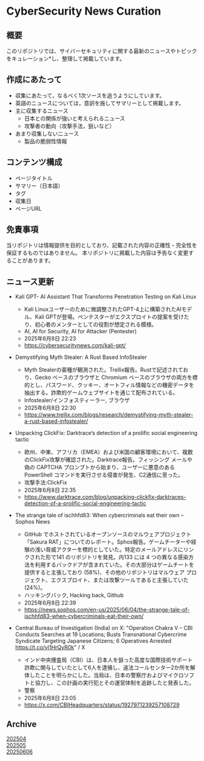 # CyberSecurity News Curation

## 概要

このリポジトリでは、サイバーセキュリティに関する最新のニュースやトピックをキュレーション*し、整理して掲載しています。

## 作成にあたって

- 収集にあたって，なるべく1次ソースを追うようにしています。
- 英語のニュースについては，意訳を施してサマリーとして掲載します。
- 主に収集するニュース
  + 日本との関係が強いと考えられるニュース
  + 攻撃者の動向（攻撃手法，狙いなど）
- あまり収集しないニュース
  + 製品の脆弱性情報

## コンテンツ構成

- ページタイトル
- サマリー（日本語）
- タグ
- 収集日
- ページURL

## 免責事項

当リポジトリは情報提供を目的としており、記載された内容の正確性・完全性を保証するものではありません。
本リポジトリに掲載した内容は予告なく変更することがあります。

## ニュース更新
* Kali GPT- AI Assistant That Transforms Penetration Testing on Kali Linux
  * Kali Linuxユーザーのために微調整されたGPT-4上に構築されたAIモデル、Kali GPTが登場。ペンテスターがエクスプロイトの提案を受けたり、初心者のメンターとしての役割が想定される模様。
  * AI, AI for Security, AI for Attacker (Pentester)
  * 2025年6月8日 22:23
  * https://cybersecuritynews.com/kali-gpt/

* Demystifying Myth Stealer: A Rust Based InfoStealer
  * Myth Stealerの亜種が観測された。Trellix報告。Rustで記述されており、Gecko ベースのブラウザと Chromium ベースのブラウザの両方を標的とし、パスワード、クッキー、オートフィル情報などの機密データを抽出する。詐欺的ゲームウェブサイトを通じて配布されている。
  * Infostealer/インフォスティーラー, ブラウザ
  * 2025年6月8日 22:30
  * https://www.trellix.com/blogs/research/demystifying-myth-stealer-a-rust-based-infostealer/

* Unpacking ClickFix: Darktrace’s detection of a prolific social engineering tactic
  * 欧州、中東、アフリカ（EMEA）および米国の顧客環境において、複数のClickFix攻撃が確認された。Darktrace報告。フィッシング メールや偽の CAPTCHA プロンプトから始まり、ユーザーに悪意のある PowerShell コマンドを実行させる侵害が発生、C2通信に至った。
  * 攻撃手法:ClickFix
  * 2025年6月8日 22:35
  * https://www.darktrace.com/blog/unpacking-clickfix-darktraces-detection-of-a-prolific-social-engineering-tactic

* The strange tale of ischhfd83: When cybercriminals eat their own – Sophos News
  * GitHub でホストされているオープンソースのマルウェアプロジェクト「Sakura RAT」についてのレポート。Sphos報告。ゲームチーターや経験の浅い脅威アクターを標的としていた。特定のメールアドレスにリンクされた形で141 のリポジトリを発見。内133 には 4 つの異なる感染方法を利用するバックドアが含まれていた。その大部分はゲームチートを提供すると主張しており (58%)、その他のリポジトリはマルウェア プロジェクト、エクスプロイト、または攻撃ツールであると主張していた(24%)。
  * ハッキングバック, Hacking back, Github
  * 2025年6月8日 22:39
  * https://news.sophos.com/en-us/2025/06/04/the-strange-tale-of-ischhfd83-when-cybercriminals-eat-their-own/

* Central Bureau of Investigation (India) on X: "Operation Chakra V – CBI Conducts Searches at 19 Locations; Busts Transnational Cybercrime Syndicate Targeting Japanese Citizens; 6 Operatives Arrested https://t.co/yl1HrQyR0k" / X
  * インド中央捜査局（CBI）は、日本人を狙った高度な国際技術サポート詐欺に関与していたとして6人を逮捕し、違法コールセンター2か所を解体したことを明らかにした。当局は、日本の警察庁およびマイクロソフトと協力し、この計画の実行犯とその運営体制を追跡したと発表した。
  * 警察
  * 2025年6月8日 23:05
  * https://x.com/CBIHeadquarters/status/1927971239257108729



## Archive
[202504](https://github.com/IPA-CyberLab/Curation/blob/202504/news.json)  
[202505](https://github.com/IPA-CyberLab/Curation/blob/202505/news.json)  
[20250606](https://github.com/IPA-CyberLab/Curation/blob/20250606/news.json)
